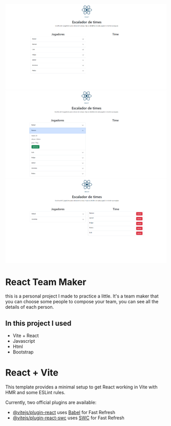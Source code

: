 <img src='./src/prints/ilustration1.png'/>
<img src='./src/prints/ilustration2.png'/>
<img src='./src/prints/ilustration3.png'/>

# React Team Maker

this is a personal project I made to practice a little.
It's a team maker that you can choose some people to compose your team, you can see all the details of each person.

## In this project I used

- Vite + React
- Javascript
- Html
- Bootstrap

# React + Vite

This template provides a minimal setup to get React working in Vite with HMR and some ESLint rules.

Currently, two official plugins are available:

- [@vitejs/plugin-react](https://github.com/vitejs/vite-plugin-react/blob/main/packages/plugin-react/README.md) uses [Babel](https://babeljs.io/) for Fast Refresh
- [@vitejs/plugin-react-swc](https://github.com/vitejs/vite-plugin-react-swc) uses [SWC](https://swc.rs/) for Fast Refresh
